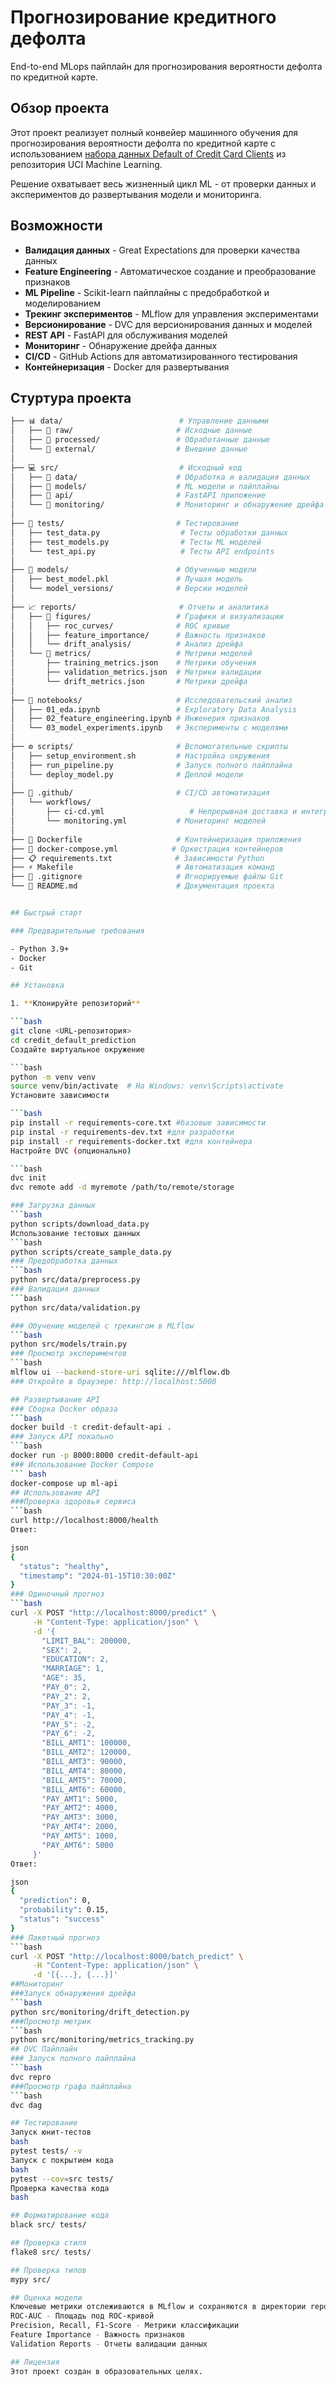 
# Прогнозирование кредитного дефолта

End-to-end MLops пайплайн для прогнозирования вероятности дефолта по кредитной карте.

##  Обзор проекта

Этот проект реализует полный конвейер машинного обучения для прогнозирования вероятности дефолта по кредитной карте с использованием [набора данных Default of Credit Card Clients](https://archive.ics.uci.edu/ml/datasets/default+of+credit+card+clients) из репозитория UCI Machine Learning.

Решение охватывает весь жизненный цикл ML - от проверки данных и экспериментов до развертывания модели и мониторинга.

##  Возможности

- **Валидация данных** - Great Expectations для проверки качества данных
- **Feature Engineering** - Автоматическое создание и преобразование признаков
- **ML Pipeline** - Scikit-learn пайплайны с предобработкой и моделированием
- **Трекинг экспериментов** - MLflow для управления экспериментами
- **Версионирование** - DVC для версионирования данных и моделей
- **REST API** - FastAPI для обслуживания моделей
- **Мониторинг** - Обнаружение дрейфа данных
- **CI/CD** - GitHub Actions для автоматизированного тестирования
- **Контейнеризация** - Docker для развертывания

## Стуртура проекта
```bash
├── 📊 data/                          # Управление данными
│   ├── 📁 raw/                       # Исходные данные
│   ├── 📁 processed/                 # Обработанные данные
│   └── 📁 external/                  # Внешние данные
│
├── 💻 src/                           # Исходный код
│   ├── 📁 data/                      # Обработка и валидация данных
│   ├── 📁 models/                    # ML модели и пайплайны
│   ├── 📁 api/                       # FastAPI приложение
│   └── 📁 monitoring/                # Мониторинг и обнаружение дрейфа
│
├── 🧪 tests/                         # Тестирование
│   ├── test_data.py                  # Тесты обработки данных
│   ├── test_models.py                # Тесты ML моделей
│   └── test_api.py                   # Тесты API endpoints
│
├── 🤖 models/                        # Обученные модели
│   ├── best_model.pkl               # Лучшая модель
│   └── model_versions/              # Версии моделей
│
├── 📈 reports/                       # Отчеты и аналитика
│   ├── 📁 figures/                   # Графики и визуализации
│   │   ├── roc_curves/              # ROC кривые
│   │   ├── feature_importance/      # Важность признаков
│   │   └── drift_analysis/          # Анализ дрейфа
│   └── 📁 metrics/                   # Метрики моделей
│       ├── training_metrics.json    # Метрики обучения
│       ├── validation_metrics.json  # Метрики валидации
│       └── drift_metrics.json       # Метрики дрейфа
│
├── 📓 notebooks/                     # Исследовательский анализ
│   ├── 01_eda.ipynb                 # Exploratory Data Analysis
│   ├── 02_feature_engineering.ipynb # Инженерия признаков
│   └── 03_model_experiments.ipynb   # Эксперименты с моделями
│
├── ⚙️ scripts/                       # Вспомогательные скрипты
│   ├── setup_environment.sh         # Настройка окружения
│   ├── run_pipeline.py              # Запуск полного пайплайна
│   └── deploy_model.py              # Деплой модели
│
├── 🔧 .github/                       # CI/CD автоматизация
│   └── workflows/
│       ├── ci-cd.yml                   # Непрерывная доставка и интеграция│       
│       └── monitoring.yml           # Мониторинг моделей
│
├── 🐳 Dockerfile                     # Контейнеризация приложения
├── 🐳 docker-compose.yml            # Оркестрация контейнеров
├── 📋 requirements.txt              # Зависимости Python
├── ⚡ Makefile                       # Автоматизация команд
├── 🔗 .gitignore                     # Игнорируемые файлы Git
└── 📖 README.md                      # Документация проекта


## Быстрый старт

### Предварительные требования

- Python 3.9+
- Docker
- Git

## Установка

1. **Клонируйте репозиторий**

```bash
git clone <URL-репозитория>
cd credit_default_prediction
Создайте виртуальное окружение

```bash
python -m venv venv
source venv/bin/activate  # На Windows: venv\Scripts\activate
Установите зависимости

```bash
pip install -r requirements-core.txt #базовые зависимости
pip instal -r requirements-dev.txt #для разработки
pip install -r requirements-docker.txt #для контейнера
Настройте DVC (опционально)

```bash
dvc init
dvc remote add -d myremote /path/to/remote/storage

### Загрузка данных
```bash
python scripts/download_data.py
Использование тестовых данных
```bash
python scripts/create_sample_data.py
### Предобработка данных
```bash
python src/data/preprocess.py
### Валидация данных
```bash
python src/data/validation.py

### Обучение моделей с трекингом в MLflow
```bash
python src/models/train.py
### Просмотр экспериментов
```bash
mlflow ui --backend-store-uri sqlite:///mlflow.db
### Откройте в браузере: http://localhost:5000

## Развертывание API
### Сборка Docker образа
```bash
docker build -t credit-default-api .
### Запуск API локально
```bash
docker run -p 8000:8000 credit-default-api
### Использование Docker Compose
``` bash
docker-compose up ml-api
## Использование API
###Проверка здоровья сервиса
```bash
curl http://localhost:8000/health
Ответ:

json
{
  "status": "healthy",
  "timestamp": "2024-01-15T10:30:00Z"
}
### Одиночный прогноз
```bash
curl -X POST "http://localhost:8000/predict" \
     -H "Content-Type: application/json" \
     -d '{
       "LIMIT_BAL": 200000,
       "SEX": 2,
       "EDUCATION": 2,
       "MARRIAGE": 1,
       "AGE": 35,
       "PAY_0": 2,
       "PAY_2": 2,
       "PAY_3": -1,
       "PAY_4": -1,
       "PAY_5": -2,
       "PAY_6": -2,
       "BILL_AMT1": 100000,
       "BILL_AMT2": 120000,
       "BILL_AMT3": 90000,
       "BILL_AMT4": 80000,
       "BILL_AMT5": 70000,
       "BILL_AMT6": 60000,
       "PAY_AMT1": 5000,
       "PAY_AMT2": 4000,
       "PAY_AMT3": 3000,
       "PAY_AMT4": 2000,
       "PAY_AMT5": 1000,
       "PAY_AMT6": 5000
     }'
Ответ:

json
{
  "prediction": 0,
  "probability": 0.15,
  "status": "success"
}
### Пакетный прогноз
```bash
curl -X POST "http://localhost:8000/batch_predict" \
     -H "Content-Type: application/json" \
     -d '[{...}, {...}]'
##Мониторинг
###Запуск обнаружения дрейфа
```bash
python src/monitoring/drift_detection.py
###Просмотр метрик
```bash
python src/monitoring/metrics_tracking.py
## DVC Пайплайн
### Запуск полного пайплайна
```bash
dvc repro
###Просмотр графа пайплайна
```bash
dvc dag

## Тестирование
Запуск юнит-тестов
bash
pytest tests/ -v
Запуск с покрытием кода
bash
pytest --cov=src tests/
Проверка качества кода
bash

## Форматирование кода
black src/ tests/

## Проверка стиля
flake8 src/ tests/

## Проверка типов
mypy src/

## Оценка модели
Ключевые метрики отслеживаются в MLflow и сохраняются в директории reports/:
ROC-AUC - Площадь под ROC-кривой
Precision, Recall, F1-Score - Метрики классификации
Feature Importance - Важность признаков
Validation Reports - Отчеты валидации данных

## Лицензия
Этот проект создан в образовательных целях.

